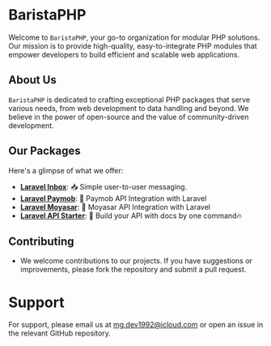 # BaristaPHP

Welcome to `BaristaPHP`, your go-to organization for modular PHP solutions. Our mission is to provide high-quality, easy-to-integrate PHP modules that empower developers to build efficient and scalable web applications.

## About Us

`BaristaPHP` is dedicated to crafting exceptional PHP packages that serve various needs, from web development to data handling and beyond. We believe in the power of open-source and the value of community-driven development.

## Our Packages

Here's a glimpse of what we offer:

- [**Laravel Inbox**](https://github.com/BaristaPHP/inbox-laravel/): 📥 Simple user-to-user messaging.
- [**Laravel Paymob**](https://github.com/BaristaPHP/paymob-laravel/): 🚀 Paymob API Integration with Laravel
- [**Laravel Moyasar**](https://github.com/BaristaPHP/moyasar-laravel/): 🚀 Moyasar API Integration with Laravel
- [**Laravel API Starter**](https://github.com/BaristaPHP/api-starter-laravel/): 🚀 Build your API with docs by one command🔥

## Contributing
- We welcome contributions to our projects. If you have suggestions or improvements, please fork the repository and submit a pull request.

# Support
For support, please email us at mg.dev1992@icloud.com or open an issue in the relevant GitHub repository.
